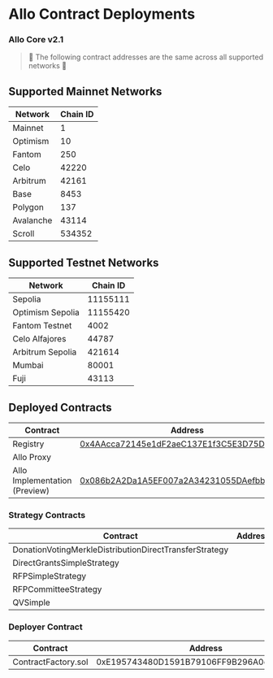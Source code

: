 # Allo Contract Deployments

### Allo Core v2.1

> 🤚 The following contract addresses are the same across all supported networks 🤚

## Supported Mainnet Networks

| Network         | Chain ID |
| --------------- | -------- |
| Mainnet         | 1        |
| Optimism        | 10       |
| Fantom          | 250      |
| Celo            | 42220    |
| Arbitrum        | 42161    |
| Base            | 8453     |
| Polygon         | 137      |
| Avalanche       | 43114    |
| Scroll          | 534352   |


## Supported Testnet Networks

| Network         | Chain ID |
| --------------- | -------- |
| Sepolia         | 11155111 |
| Optimism Sepolia| 11155420 |
| Fantom Testnet  | 4002     |
| Celo Alfajores  | 44787    |
| Arbitrum Sepolia| 421614   |
| Mumbai          | 80001    |
| Fuji            | 43113    |



## Deployed Contracts

<table>
<thead>
    <tr>
        <th>Contract</th>
        <th>Address</th>
    </tr>
</thead>
<tbody>
    <tr>
        <td>Registry</td>
        <td>
            <a href="https://sepolia.etherscan.io/address/0x4AAcca72145e1dF2aeC137E1f3C5E3D75DB8b5f3">0x4AAcca72145e1dF2aeC137E1f3C5E3D75DB8b5f3
        </td>
    </tr>
    <tr>
        <td>Allo Proxy</td>
        <td></td>
    </tr>
    <tr>
        <td>Allo Implementation (Preview)</td>
        <td>
            <a href="https://sepolia.etherscan.io/address/0x086b2A2Da1A5EF007a2A34231055DAefbbCdfcD0">0x086b2A2Da1A5EF007a2A34231055DAefbbCdfcD0
        </td>
    </tr>
</tbody>
</table>

### Strategy Contracts

<table>
<thead>
    <tr>
        <th>Contract</th>
        <th>Address</th>
    </tr>
</thead>
<tbody>
    <tr>
        <td>DonationVotingMerkleDistributionDirectTransferStrategy</td>
        <td></td>
    </tr>
    <tr>
        <td>DirectGrantsSimpleStrategy</td>
        <td></td>
    </tr>
    <tr>
        <td>RFPSimpleStrategy</td>
        <td></td>
    </tr>
    <tr>
        <td>RFPCommitteeStrategy</td>
        <td></td>
    </tr>
    <tr>
        <td>QVSimple</td>
        <td></td>
    </tr>
</tbody>
</table>

### Deployer Contract

<table>
<thead>
    <tr>
        <th>Contract</th>
        <th>Address</th>
    </tr>
</thead>
<tbody>
    <tr>
        <td>ContractFactory.sol</td>
        <td>0xE195743480D1591B79106FF9B296A0cD38aDa807</td>
    </tr>
</tbody>
</table>
